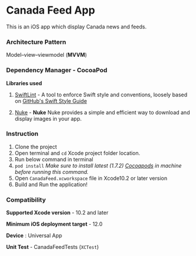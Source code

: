 # Canada Feed App

This is an iOS app which display Canada news and feeds.

### Architecture Pattern
Model–view–viewmodel (**MVVM**)

### Dependency Manager - **CocoaPod**

**Libraries used**

 1. [SwiftLint](https://github.com/realm/SwiftLint) - A tool to enforce Swift style and conventions, loosely based on [GitHub's Swift Style Guide](https://github.com/github/swift-style-guide)
 
 3. [Nuke](https://github.com/kean/Nuke) - **Nuke** Nuke provides a simple and efficient way to download and display images in your app.

### Instruction

 1. Clone the project 
 2. Open terminal and `cd` Xcode project folder location.
 3. Run below command in terminal
 4. `pod install` *Make sure to install latest (1.7.2) [Cocoapods](https://guides.cocoapods.org/using/getting-started.html) in machine before running this command.*
 5. Open `CanadaFeed.xcworkspace` file in Xcode10.2 or later version
 6. Build and Run the application!

### Compatibility
**Supported Xcode version** - 10.2 and later

**Minimum iOS deployment target** - 12.0

**Device** : Universal App

**Unit Test** - CanadaFeedTests (`XCTest`)

